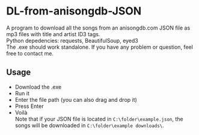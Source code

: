 # DL-from-anisongdb-JSON
A program to download all the songs from an anisongdb.com JSON file as mp3 files with title and artist ID3 tags.  
Python depedencies: requests, BeautifulSoup, eyed3  
The .exe should work standalone. If you have any problem or question, feel free to contact me.

## Usage
- Download the .exe  
- Run it
- Enter the file path (you can also drag and drop it)
- Press Enter
- Voilà  
Note that if your JSON file is located in `C:\folder\example.json`, the songs will be downloaded in `C:\folder\example downloads\`.